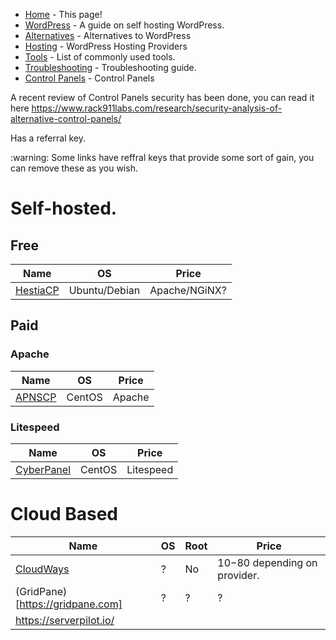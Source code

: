 * [Home](README.md) - This page!
* [WordPress](wordpress.md) - A guide on self hosting WordPress.
* [Alternatives](alternatives.md) - Alternatives to WordPress
* [Hosting](hosting.md) - WordPress Hosting Providers
* [Tools](tools.md) - List of commonly used tools.
* [Troubleshooting](troubleshooting.md) - Troubleshooting guide.
* [Control Panels](controlpanels.md) - Control Panels

<!--ts-->
<!--te-->

A recent review of Control Panels security has been done, you can read it here https://www.rack911labs.com/research/security-analysis-of-alternative-control-panels/

Has a referral key.
<aside class="warning">
:warning: Some links have reffral keys that provide some sort of gain, you can remove these as you wish.
</aside>

# Self-hosted.
## Free
| Name | OS  | Price |
 --- | --- | --- |
|[HestiaCP](https://hestiacp.com/) | Ubuntu/Debian | Apache/NGiNX? | Free |

## Paid
### Apache
| Name | OS  | Price |
 --- | --- | --- |
|[APNSCP](https://apnscp.com/) | CentOS | Apache | $159/year |
### Litespeed
| Name | OS | Price |
| --- | --- | --- |
| [CyberPanel](https://cyberpanel.net/) | CentOS | Litespeed |

# Cloud Based
| Name | OS | Root | Price |
| --- | --- | --- | --- |
| [CloudWays](https://www.cloudways.com/en/viral-loop.php?referralCode=45Yp8yO&refSource=copy&redirect) | ? | No | $10-$80 depending on provider.
| (GridPane)[https://gridpane.com] | ? | ? | ? |
| https://serverpilot.io/ | | | |